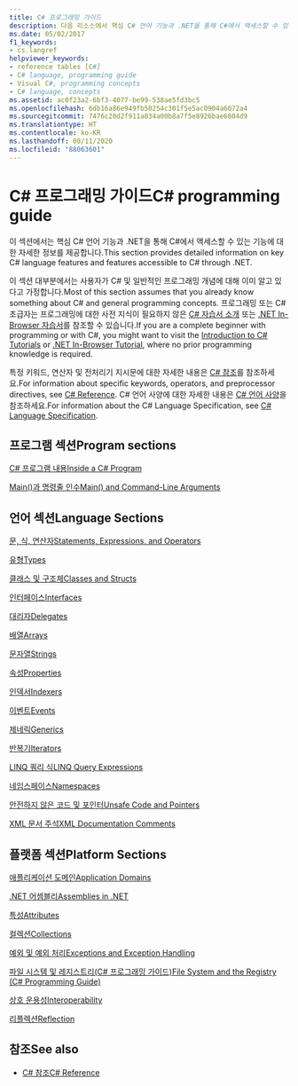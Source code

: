 ```yaml
---
title: C# 프로그래밍 가이드
description: 다음 리소스에서 핵심 C# 언어 기능과 .NET을 통해 C#에서 액세스할 수 있는 기능에 대한 자세한 정보를 확인하세요.
ms.date: 05/02/2017
f1_keywords:
- cs.langref
helpviewer_keywords:
- reference tables [C#]
- C# language, programming guide
- Visual C#, programming concepts
- C# language, concepts
ms.assetid: ac0f23a2-6bf3-4077-be99-538ae5fd3bc5
ms.openlocfilehash: 6db16a86e949fb50254c301f5e5ac0904a6072a4
ms.sourcegitcommit: 7476c20d2f911a834a00b8a7f5e8926bae6804d9
ms.translationtype: HT
ms.contentlocale: ko-KR
ms.lasthandoff: 08/11/2020
ms.locfileid: "88063601"
---
```

# <a name="c-programming-guide"></a><span data-ttu-id="3f0ca-103">C# 프로그래밍 가이드</span><span class="sxs-lookup"><span data-stu-id="3f0ca-103">C# programming guide</span></span>

<span data-ttu-id="3f0ca-104">이 섹션에서는 핵심 C# 언어 기능과 .NET을 통해 C#에서 액세스할 수 있는 기능에 대한 자세한 정보를 제공합니다.</span><span class="sxs-lookup"><span data-stu-id="3f0ca-104">This section provides detailed information on key C# language features and features accessible to C# through .NET.</span></span>  
  
 <span data-ttu-id="3f0ca-105">이 섹션 대부분에서는 사용자가 C# 및 일반적인 프로그래밍 개념에 대해 이미 알고 있다고 가정합니다.</span><span class="sxs-lookup"><span data-stu-id="3f0ca-105">Most of this section assumes that you already know something about C# and general programming concepts.</span></span> <span data-ttu-id="3f0ca-106">프로그래밍 또는 C# 초급자는 프로그래밍에 대한 사전 지식이 필요하지 않은 [C# 자습서 소개](../tutorials/intro-to-csharp/index.md) 또는 [.NET In-Browser 자습서](https://dotnet.microsoft.com/learn/dotnet/in-browser-tutorial/1)를 참조할 수 있습니다.</span><span class="sxs-lookup"><span data-stu-id="3f0ca-106">If you are a complete beginner with programming or with C#, you might want to visit the [Introduction to C# Tutorials](../tutorials/intro-to-csharp/index.md) or [.NET In-Browser Tutorial](https://dotnet.microsoft.com/learn/dotnet/in-browser-tutorial/1), where no prior programming knowledge is required.</span></span>  
  
 <span data-ttu-id="3f0ca-107">특정 키워드, 연산자 및 전처리기 지시문에 대한 자세한 내용은 [C# 참조](../language-reference/index.md)를 참조하세요.</span><span class="sxs-lookup"><span data-stu-id="3f0ca-107">For information about specific keywords, operators, and preprocessor directives, see [C# Reference](../language-reference/index.md).</span></span> <span data-ttu-id="3f0ca-108">C# 언어 사양에 대한 자세한 내용은 [C# 언어 사양](/dotnet/csharp/language-reference/language-specification/introduction)을 참조하세요.</span><span class="sxs-lookup"><span data-stu-id="3f0ca-108">For information about the C# Language Specification, see [C# Language Specification](/dotnet/csharp/language-reference/language-specification/introduction).</span></span>  
  
## <a name="program-sections"></a><span data-ttu-id="3f0ca-109">프로그램 섹션</span><span class="sxs-lookup"><span data-stu-id="3f0ca-109">Program sections</span></span>

[<span data-ttu-id="3f0ca-110">C# 프로그램 내용</span><span class="sxs-lookup"><span data-stu-id="3f0ca-110">Inside a C# Program</span></span>](./inside-a-program/index.md)  
  
[<span data-ttu-id="3f0ca-111">Main()과 명령줄 인수</span><span class="sxs-lookup"><span data-stu-id="3f0ca-111">Main() and Command-Line Arguments</span></span>](./main-and-command-args/index.md)  

## <a name="language-sections"></a><span data-ttu-id="3f0ca-112">언어 섹션</span><span class="sxs-lookup"><span data-stu-id="3f0ca-112">Language Sections</span></span>

[<span data-ttu-id="3f0ca-113">문, 식, 연산자</span><span class="sxs-lookup"><span data-stu-id="3f0ca-113">Statements, Expressions, and Operators</span></span>](./statements-expressions-operators/index.md)  

 [<span data-ttu-id="3f0ca-114">유형</span><span class="sxs-lookup"><span data-stu-id="3f0ca-114">Types</span></span>](./types/index.md)  

 [<span data-ttu-id="3f0ca-115">클래스 및 구조체</span><span class="sxs-lookup"><span data-stu-id="3f0ca-115">Classes and Structs</span></span>](./classes-and-structs/index.md)  
  
 [<span data-ttu-id="3f0ca-116">인터페이스</span><span class="sxs-lookup"><span data-stu-id="3f0ca-116">Interfaces</span></span>](./interfaces/index.md)  

 [<span data-ttu-id="3f0ca-117">대리자</span><span class="sxs-lookup"><span data-stu-id="3f0ca-117">Delegates</span></span>](./delegates/index.md)  

 [<span data-ttu-id="3f0ca-118">배열</span><span class="sxs-lookup"><span data-stu-id="3f0ca-118">Arrays</span></span>](./arrays/index.md)  
  
 [<span data-ttu-id="3f0ca-119">문자열</span><span class="sxs-lookup"><span data-stu-id="3f0ca-119">Strings</span></span>](./strings/index.md)  
  
 [<span data-ttu-id="3f0ca-120">속성</span><span class="sxs-lookup"><span data-stu-id="3f0ca-120">Properties</span></span>](./classes-and-structs/properties.md)  
  
 [<span data-ttu-id="3f0ca-121">인덱서</span><span class="sxs-lookup"><span data-stu-id="3f0ca-121">Indexers</span></span>](./indexers/index.md)  
  
 [<span data-ttu-id="3f0ca-122">이벤트</span><span class="sxs-lookup"><span data-stu-id="3f0ca-122">Events</span></span>](./events/index.md)  
  
 [<span data-ttu-id="3f0ca-123">제네릭</span><span class="sxs-lookup"><span data-stu-id="3f0ca-123">Generics</span></span>](./generics/index.md)  
  
 [<span data-ttu-id="3f0ca-124">반복기</span><span class="sxs-lookup"><span data-stu-id="3f0ca-124">Iterators</span></span>](./concepts/iterators.md)
  
 [<span data-ttu-id="3f0ca-125">LINQ 쿼리 식</span><span class="sxs-lookup"><span data-stu-id="3f0ca-125">LINQ Query Expressions</span></span>](../linq/index.md)  
  
 [<span data-ttu-id="3f0ca-126">네임스페이스</span><span class="sxs-lookup"><span data-stu-id="3f0ca-126">Namespaces</span></span>](./namespaces/index.md)  
  
 [<span data-ttu-id="3f0ca-127">안전하지 않은 코드 및 포인터</span><span class="sxs-lookup"><span data-stu-id="3f0ca-127">Unsafe Code and Pointers</span></span>](./unsafe-code-pointers/index.md)  
  
 [<span data-ttu-id="3f0ca-128">XML 문서 주석</span><span class="sxs-lookup"><span data-stu-id="3f0ca-128">XML Documentation Comments</span></span>](./xmldoc/index.md)  
  
## <a name="platform-sections"></a><span data-ttu-id="3f0ca-129">플랫폼 섹션</span><span class="sxs-lookup"><span data-stu-id="3f0ca-129">Platform Sections</span></span>

 [<span data-ttu-id="3f0ca-130">애플리케이션 도메인</span><span class="sxs-lookup"><span data-stu-id="3f0ca-130">Application Domains</span></span>](../../framework/app-domains/application-domains.md)  
  
 [<span data-ttu-id="3f0ca-131">.NET 어셈블리</span><span class="sxs-lookup"><span data-stu-id="3f0ca-131">Assemblies in .NET</span></span>](../../standard/assembly/index.md)  
  
 [<span data-ttu-id="3f0ca-132">특성</span><span class="sxs-lookup"><span data-stu-id="3f0ca-132">Attributes</span></span>](./concepts/attributes/index.md)  
  
 [<span data-ttu-id="3f0ca-133">컬렉션</span><span class="sxs-lookup"><span data-stu-id="3f0ca-133">Collections</span></span>](./concepts/collections.md)  
  
 [<span data-ttu-id="3f0ca-134">예외 및 예외 처리</span><span class="sxs-lookup"><span data-stu-id="3f0ca-134">Exceptions and Exception Handling</span></span>](./exceptions/index.md)  
  
 [<span data-ttu-id="3f0ca-135">파일 시스템 및 레지스트리(C# 프로그래밍 가이드)</span><span class="sxs-lookup"><span data-stu-id="3f0ca-135">File System and the Registry (C# Programming Guide)</span></span>](./file-system/index.md)  
  
 [<span data-ttu-id="3f0ca-136">상호 운용성</span><span class="sxs-lookup"><span data-stu-id="3f0ca-136">Interoperability</span></span>](./interop/index.md)  
  
 [<span data-ttu-id="3f0ca-137">리플렉션</span><span class="sxs-lookup"><span data-stu-id="3f0ca-137">Reflection</span></span>](./concepts/reflection.md)  
  
## <a name="see-also"></a><span data-ttu-id="3f0ca-138">참조</span><span class="sxs-lookup"><span data-stu-id="3f0ca-138">See also</span></span>

- [<span data-ttu-id="3f0ca-139">C# 참조</span><span class="sxs-lookup"><span data-stu-id="3f0ca-139">C# Reference</span></span>](../language-reference/index.md)
